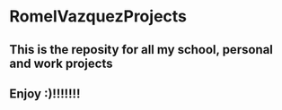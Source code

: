 # RomelVazquezProjects
## This is the reposity for all my school, personal and work projects 
## Enjoy :)!!!!!!!
